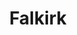 ---
schema: default
title: Falkirk
description: Health and social care partnership for the Falkirk area
logo: ''
type:
- Other Scottish Govt agency
portal_url: ''
org_url: 
twitter_handle: 
wikidata_qid: Q108837000
wdtk_id: 
---